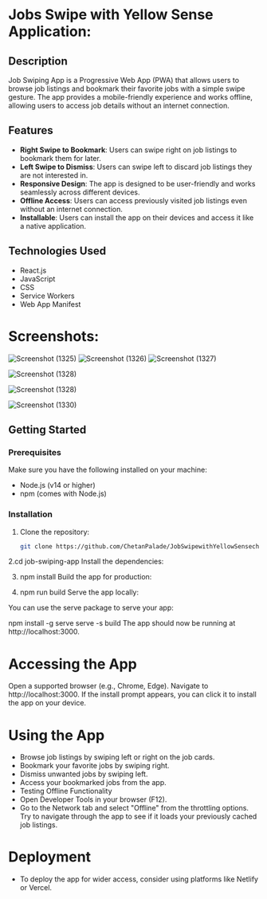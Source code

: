 # Jobs Swipe with Yellow Sense Application:


## Description

Job Swiping App is a Progressive Web App (PWA) that allows users to browse job listings and bookmark their favorite jobs with a simple swipe gesture. The app provides a mobile-friendly experience and works offline, allowing users to access job details without an internet connection.

## Features

- **Right Swipe to Bookmark**: Users can swipe right on job listings to bookmark them for later.
- **Left Swipe to Dismiss**: Users can swipe left to discard job listings they are not interested in.
- **Responsive Design**: The app is designed to be user-friendly and works seamlessly across different devices.
- **Offline Access**: Users can access previously visited job listings even without an internet connection.
- **Installable**: Users can install the app on their devices and access it like a native application.

## Technologies Used

- React.js
- JavaScript
- CSS
- Service Workers
- Web App Manifest
  
 # Screenshots:

![Screenshot (1325)](https://github.com/user-attachments/assets/9880d532-97bd-4835-963d-9e9f4d118c79)
![Screenshot (1326)](https://github.com/user-attachments/assets/3cda27b7-47ed-4bc8-b732-00eb97d3b273)
![Screenshot (1327)](https://github.com/user-attachments/assets/f3358ed6-7f82-42ca-94b6-4934be46e804)

![Screenshot (1328)](https://github.com/user-attachments/assets/cfa3048f-b62a-4452-b66b-2469d56a64fe)

![Screenshot (1328)](https://github.com/user-attachments/assets/b0e29fe7-15a5-41d8-a9cd-a5de237f4dbb)


![Screenshot (1330)](https://github.com/user-attachments/assets/0f0cccb3-e3ff-4be2-a339-ce8b56d43bbc)


## Getting Started

### Prerequisites

Make sure you have the following installed on your machine:

- Node.js (v14 or higher)
- npm (comes with Node.js)

### Installation

1. Clone the repository:

   ```bash
   git clone https://github.com/ChetanPalade/JobSwipewithYellowSensech.git

2.cd job-swiping-app
Install the dependencies:

3. npm install
Build the app for production:


4. npm run build
Serve the app locally:

You can use the serve package to serve your app:

npm install -g serve
serve -s build
The app should now be running at http://localhost:3000.

# Accessing the App
Open a supported browser (e.g., Chrome, Edge).
Navigate to http://localhost:3000.
If the install prompt appears, you can click it to install the app on your device.

# Using the App
 - Browse job listings by swiping left or right on the job cards.
 - Bookmark your favorite jobs by swiping right.
 - Dismiss unwanted jobs by swiping left.
 - Access your bookmarked jobs from the app.
 - Testing Offline Functionality
 - Open Developer Tools in your browser (F12).
 - Go to the Network tab and select "Offline" from the throttling options.
Try to navigate through the app to see if it loads your previously cached job listings.

# Deployment
- To deploy the app for wider access, consider using platforms like Netlify or Vercel.
